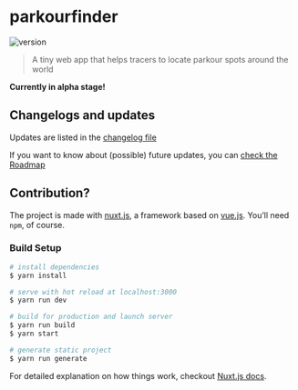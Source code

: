 # parkourfinder

![version](https://img.shields.io/badge/version-0.1.0-brightgreen.svg?style=flat-square)

> A tiny web app that helps tracers to locate parkour spots around the world

**Currently in alpha stage!**

## Changelogs and updates

Updates are listed in the [changelog file](CHANGELOG.md)

If you want to know about (possible) future updates, you can [check the Roadmap](https://github.com/EmmanuelBeziat/parkourfinder/projects/1)

## Contribution?

The project is made with [nuxt.js](https://nuxtjs.org), a framework based on [vue.js](https://vuejs.org). You’ll need `npm`, of course.

### Build Setup

```bash
# install dependencies
$ yarn install

# serve with hot reload at localhost:3000
$ yarn run dev

# build for production and launch server
$ yarn run build
$ yarn start

# generate static project
$ yarn run generate
```

For detailed explanation on how things work, checkout [Nuxt.js docs](https://nuxtjs.org).
